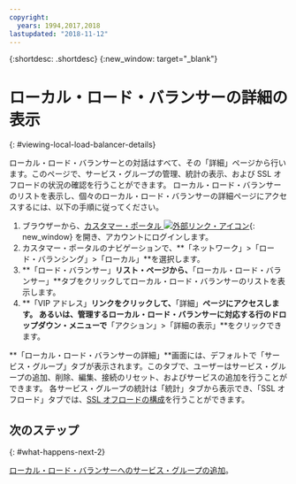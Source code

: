 ```yaml
---
copyright:
  years: 1994,2017,2018
lastupdated: "2018-11-12"
---
```


{:shortdesc: .shortdesc}
{:new_window: target="_blank"}

# ローカル・ロード・バランサーの詳細の表示
{: #viewing-local-load-balancer-details}

ローカル・ロード・バランサーとの対話はすべて、その「詳細」ページから行います。このページで、サービス・グループの管理、統計の表示、および SSL オフロードの状況の確認を行うことができます。 ローカル・ロード・バランサーのリストを表示し、個々のローカル・ロード・バランサーの詳細ページにアクセスするには、以下の手順に従ってください。

1. ブラウザーから、[カスタマー・ポータル ![外部リンク・アイコン](../../icons/launch-glyph.svg "外部リンク・アイコン")](https://control.softlayer.com/){: new_window} を開き、アカウントにログインします。
2. カスタマー・ポータルのナビゲーションで、**「ネットワーク」>「ロード・バランシング」>「ローカル」**を選択します。
3. **「ロード・バランサー」**リスト・ページから、**「ローカル・ロード・バランサー」**タブをクリックしてローカル・ロード・バランサーのリストを表示します。
4. **「VIP アドレス」**リンクをクリックして、**「詳細」**ページにアクセスします。 あるいは、管理するローカル・ロード・バランサーに対応する行のドロップダウン・メニューで**「アクション」>「詳細の表示」**をクリックできます。

**「ローカル・ロード・バランサーの詳細」**画面には、デフォルトで「サービス・グループ」タブが表示されます。このタブで、ユーザーはサービス・グループの追加、削除、編集、接続のリセット、およびサービスの追加を行うことができます。 各サービス・グループの統計は「統計」タブから表示でき、「SSL オフロード」タブでは、[SSL オフロードの構成](/docs/infrastructure/local-load-balancer?topic=local-load-balancer-configuring-ssl-offloading-on-a-load-balancer)を行うことができます。

## 次のステップ
{: #what-happens-next-2}

[ローカル・ロード・バランサーへのサービス・グループの追加](/docs/infrastructure/local-load-balancer?topic=local-load-balancer-adding-a-service-group-to-a-load-balancer)。
